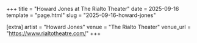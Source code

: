 +++
title = "Howard Jones at The Rialto Theater"
date = 2025-09-16
template = "page.html"
slug = "2025-09-16-howard-jones"

[extra]
artist = "Howard Jones"
venue = "The Rialto Theater"
venue_url = "https://www.rialtotheatre.com/"
+++
